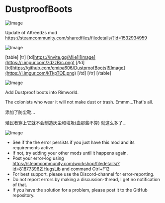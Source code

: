 # DustproofBoots

![Image](https://i.imgur.com/WAEzk68.png)

Update of AKreedzs mod
https://steamcommunity.com/sharedfiles/filedetails/?id=1532934959

![Image](https://i.imgur.com/7Gzt3Rg.png)


[table]
	[tr]
		[td]https://invite.gg/Mlie]![Image](https://i.imgur.com/zdzzBrc.png)
[/td]
		[td]https://github.com/emipa606/DustproofBoots]![Image](https://i.imgur.com/kTkpTOE.png)
[/td]
	[/tr]
[/table]
	
![Image](https://i.imgur.com/NOW7jU1.png)


Add Dustproof boots into Rimworld.

The colonists who wear it will not make dust or trash.
Emmm...That&apos;s all.


添加了防尘靴...

殖民者穿上它就不会制造灰尘和垃圾(血那些不算)
就这么多了...


![Image](https://i.imgur.com/Rs6T6cr.png)



-  See if the the error persists if you just have this mod and its requirements active.
-  If not, try adding your other mods until it happens again.
-  Post your error-log using https://steamcommunity.com/workshop/filedetails/?id=818773962]HugsLib and command Ctrl+F12
-  For best support, please use the Discord-channel for error-reporting.
-  Do not report errors by making a discussion-thread, I get no notification of that.
-  If you have the solution for a problem, please post it to the GitHub repository.



